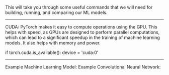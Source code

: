 This will take you through some useful commands that we will need for building, running, and comparing our ML models. 

-----------------------------------------------------------------------------------------------------------------------

CUDA: PyTorch makes it easy to compute operations using the GPU. This helps with speed, as GPUs are designed to perform 
parallel computations, which can lead to a significant speedup in the training of machine learning models. It also helps 
with memory and power. 

if torch.cuda.is_available(): device = 'cuda:0'

-----------------------------------------------------------------------------------------------------------------------

Example Machine Learning Model: 
Example Convolutional Neural Network: 

